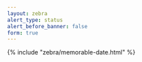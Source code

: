 ```yaml
---
layout: zebra
alert_type: status
alert_before_banner: false
form: true
---
```


{% include "zebra/memorable-date.html" %}
